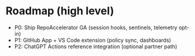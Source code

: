<!-- status: stub; target: 150+ words -->
<!-- status: stub; target: 150+ words -->
<!-- status: stub; target: 150+ words -->
<!-- status: stub; target: 150+ words -->
<!-- status: stub; target: 150+ words -->
<!-- status: stub; target: 150+ words -->
# Roadmap (high level)
- P0: Ship RepoAccelerator GA (session hooks, sentinels, telemetry opt-in)
- P1: GitHub App + VS Code extension (policy sync, dashboards)
- P2: ChatGPT Actions reference integration (optional partner path)







